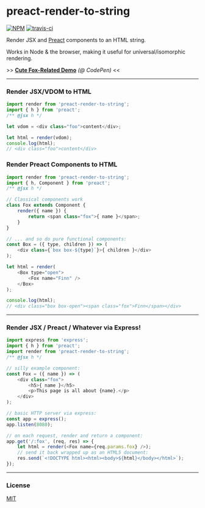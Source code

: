 # preact-render-to-string

[![NPM](http://img.shields.io/npm/v/preact-render-to-string.svg)](https://www.npmjs.com/package/preact-render-to-string)
[![travis-ci](https://travis-ci.org/developit/preact-render-to-string.svg)](https://travis-ci.org/developit/preact-render-to-string)

Render JSX and [Preact] components to an HTML string.

Works in Node & the browser, making it useful for universal/isomorphic rendering.

\>\> **[Cute Fox-Related Demo](http://codepen.io/developit/pen/dYZqjE?editors=001)** _(@ CodePen)_ <<


---


### Render JSX/VDOM to HTML

```js
import render from 'preact-render-to-string';
import { h } from 'preact';
/** @jsx h */

let vdom = <div class="foo">content</div>;

let html = render(vdom);
console.log(html);
// <div class="foo">content</div>
```


### Render Preact Components to HTML

```js
import render from 'preact-render-to-string';
import { h, Component } from 'preact';
/** @jsx h */

// Classical components work
class Fox extends Component {
	render({ name }) {
		return <span class="fox">{ name }</span>;
	}
}

// ... and so do pure functional components:
const Box = ({ type, children }) => (
	<div class={`box box-${type}`}>{ children }</div>
);

let html = render(
	<Box type="open">
		<Fox name="Finn" />
	</Box>
);

console.log(html);
// <div class="box box-open"><span class="fox">Finn</span></div>
```


---


### Render JSX / Preact / Whatever via Express!

```js
import express from 'express';
import { h } from 'preact';
import render from 'preact-render-to-string';
/** @jsx h */

// silly example component:
const Fox = ({ name }) => (
	<div class="fox">
		<h5>{ name }</h5>
		<p>This page is all about {name}.</p>
	</div>
);

// basic HTTP server via express:
const app = express();
app.listen(8080);

// on each request, render and return a component:
app.get('/:fox', (req, res) => {
	let html = render(<Fox name={req.params.fox} />);
	// send it back wrapped up as an HTML5 document:
	res.send(`<!DOCTYPE html><html><body>${html}</body></html>`);
});
```


---


### License

[MIT]


[Preact]: https://github.com/developit/preact
[MIT]: http://choosealicense.com/licenses/mit/
